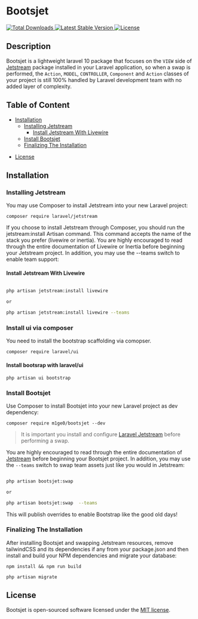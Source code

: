 # Bootsjet

<p algin="start">
    <a href="https://packagist.org/packages/m1ge0/bootsjet">
        <img src="https://img.shields.io/packagist/dt/m1ge0/bootsjet" alt="Total Downloads">
    </a>
    <a href="https://packagist.org/packages/m1ge0/bootsjet">
        <img src="https://img.shields.io/packagist/v/m1ge0/bootsjet" alt="Latest Stable Version">
    </a>
    <a href="https://packagist.org/packages/m1ge0/bootsjet">
        <img src="https://img.shields.io/packagist/l/m1ge0/bootsjet" alt="License">
    </a>
</p>
  
## Description

Bootsjet is a lightweight laravel 10 package that focuses on the `VIEW` side of [Jetstream](https://github.com/laravel/jetstream) package installed in your Laravel application, so when a swap is performed, the `Action`, `MODEL`, `CONTROLLER`, `Component` and `Action` classes of your project is still 100% handled by Laravel development team with no added layer of complexity.

## Table of Content
  * [Installation](#installation)
    + [Installing Jetstream](#installing-jetstream)
      - [Install Jetstream With Livewire](#install-jetstream-with-livewire)
    + [Install Bootsjet](#install-bootsjet)
    + [Finalizing The Installation](#finalizing-the-installation)
  <!-- * [Testing](#testing) -->
  * [License](#license)
  
  
## Installation

### Installing Jetstream

You may use Composer to install Jetstream into your new Laravel project:

```
composer require laravel/jetstream
```

If you choose to install Jetstream through Composer, you should run the jetstream:install Artisan command. This command accepts the name of the stack you prefer (livewire or inertia). You are highly encouraged to read through the entire documentation of Livewire or Inertia before beginning your Jetstream project. In addition, you may use the --teams switch to enable team support:

#### Install Jetstream With Livewire

```bash

php artisan jetstream:install livewire 

or

php artisan jetstream:install livewire --teams

```

### Install ui via composer
You need to install the bootstrap scaffolding via comopser. 

```
composer require laravel/ui 
```

#### Install bootsrap with laravel/ui

```
php artisan ui bootstrap 
```


### Install Bootsjet

Use Composer to install Bootsjet into your new Laravel project as dev dependency:

```
composer require m1ge0/bootsjet --dev
```

> It is important you install and configure [Laravel Jetstream](https://github.com/laravel/jetstream) before performing a swap.

You are highly encouraged to read through the entire documentation of [Jetstream](https://jetstream.laravel.com/1.x/introduction.html)
before beginning your Bootsjet project. In addition, you may use the `--teams` switch to swap team assets just like you would in Jetstream:

```bash

php artisan bootsjet:swap 

or

php artisan bootsjet:swap  --teams

```

This will publish overrides to enable Bootstrap like the good old days!

### Finalizing The Installation

After installing Bootsjet and swapping Jetstream resources, remove tailwindCSS and its dependencies if any from your package.json and then install and build your NPM dependencies and migrate your database:

```
npm install && npm run build

php artisan migrate
```


<!-- ### Extras

#### Pagination

It is also important to point out that Laravel 8 still includes pagination views built using Bootstrap CSS. To use these views instead of the default Tailwind views, you may call the paginator's useBootstrap method within your AppServiceProvider:

```php
<?php

namespace App\Providers;

use Illuminate\Support\ServiceProvider;
use Illuminate\Pagination\Paginator;

class AppServiceProvider extends ServiceProvider
{
    /**
     * Register any application services.
     *
     * @return void
     */
    public function register()
    {
        //
    }

    /**
     * Bootstrap any application services.
     *
     * @return void
     */
    public function boot()
    {
        Paginator::useBootstrap();
    }
}
```

## Testing

Run the tests with:

```bash
vendor/bin/phpunit
```

or 

```bash
composer tests
```
 -->

## License
Bootsjet is open-sourced software licensed under the [MIT license](https://github.com/m1ge0/bootsjet/blob/master/LICENSE).
